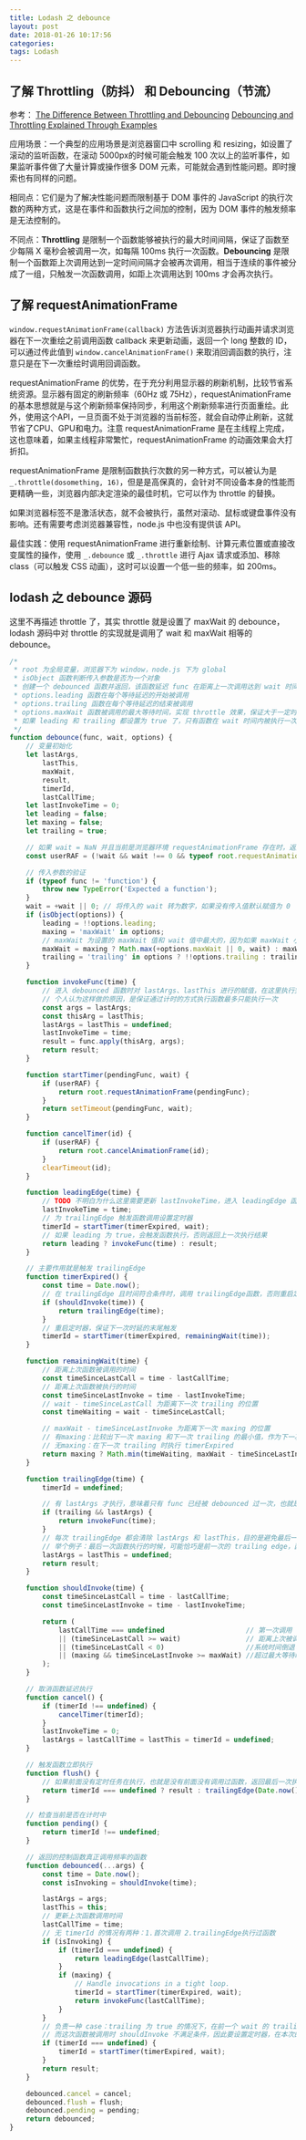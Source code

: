 ```yaml
---
title: Lodash 之 debounce
layout: post
date: 2018-01-26 10:17:56
categories:
tags: Lodash
---
```


## 了解 Throttling（防抖） 和 Debouncing（节流）

参考：
[The Difference Between Throttling and Debouncing](https://css-tricks.com/the-difference-between-throttling-and-debouncing/)
[Debouncing and Throttling Explained Through Examples](https://css-tricks.com/debouncing-throttling-explained-examples/)

应用场景：一个典型的应用场景是浏览器窗口中 scrolling 和 resizing，如设置了滚动的监听函数，在滚动 5000px的时候可能会触发 100 次以上的监听事件，如果监听事件做了大量计算或操作很多 DOM 元素，可能就会遇到性能问题。即时搜索也有同样的问题。

相同点：它们是为了解决性能问题而限制基于 DOM 事件的 JavaScript 的执行次数的两种方式，这是在事件和函数执行之间加的控制，因为 DOM 事件的触发频率是无法控制的。

不同点：**Throttling** 是限制一个函数能够被执行的最大时间间隔，保证了函数至少每隔 X 毫秒会被调用一次，如每隔 100ms 执行一次函数。**Debouncing** 是限制一个函数距上次调用达到一定时间间隔才会被再次调用，相当于连续的事件被分成了一组，只触发一次函数调用，如距上次调用达到 100ms 才会再次执行。

## 了解 requestAnimationFrame

`window.requestAnimationFrame(callback)` 方法告诉浏览器执行动画并请求浏览器在下一次重绘之前调用函数 callback 来更新动画，返回一个 long 整数的 ID，可以通过传此值到 `window.cancelAnimationFrame()` 来取消回调函数的执行，注意只是在下一次重绘时调用回调函数。

requestAnimationFrame 的优势，在于充分利用显示器的刷新机制，比较节省系统资源。显示器有固定的刷新频率（60Hz 或 75Hz），requestAnimationFrame 的基本思想就是与这个刷新频率保持同步，利用这个刷新频率进行页面重绘。此外，使用这个API，一旦页面不处于浏览器的当前标签，就会自动停止刷新，这就节省了CPU、GPU和电力。注意 requestAnimationFrame 是在主线程上完成，这也意味着，如果主线程非常繁忙，requestAnimationFrame 的动画效果会大打折扣。

requestAnimationFrame 是限制函数执行次数的另一种方式，可以被认为是 `_.throttle(dosomething, 16)`，但是是高保真的，会针对不同设备本身的性能而更精确一些，浏览器内部决定渲染的最佳时机，它可以作为 throttle 的替换。

如果浏览器标签不是激活状态，就不会被执行，虽然对滚动、鼠标或键盘事件没有影响。还有需要考虑浏览器兼容性，node.js 中也没有提供该 API。

最佳实践：使用 requestAnimationFrame 进行重新绘制、计算元素位置或直接改变属性的操作，使用 `_.debounce` 或 `_.throttle` 进行 Ajax 请求或添加、移除 class（可以触发 CSS 动画），这时可以设置一个低一些的频率，如 200ms。

## lodash 之 debounce 源码

这里不再描述 throttle 了，其实 throttle 就是设置了 maxWait 的 debounce，lodash 源码中对 throttle 的实现就是调用了 wait 和 maxWait 相等的 debounce。

```js
/*
 * root 为全局变量，浏览器下为 window，node.js 下为 global
 * isObject 函数判断传入参数是否为一个对象
 * 创建一个 debounced 函数并返回，该函数延迟 func 在距离上一次调用达到 wait 时间之后再执行，如果在这期间内又调用了函数则将取消前一次并重新计* 算时间
 * options.leading 函数在每个等待延迟的开始被调用
 * options.trailing 函数在每个等待延迟的结束被调用
 * options.maxWait 函数被调用的最大等待时间，实现 throttle 效果，保证大于一定时间后一定能执行
 * 如果 leading 和 trailing 都设置为 true 了，只有函数在 wait 时间内被执行一次以上才会执行 trailing
 */
function debounce(func, wait, options) {
    // 变量初始化
    let lastArgs,
        lastThis,
        maxWait,
        result,
        timerId,
        lastCallTime;
    let lastInvokeTime = 0;
    let leading = false;
    let maxing = false;
    let trailing = true;

    // 如果 wait = NaN 并且当前是浏览器环境 requestAnimationFrame 存在时，返回 true
    const userRAF = (!wait && wait !== 0 && typeof root.requestAnimationFrame === 'function');

    // 传入参数的验证
    if (typeof func != 'function') {
        throw new TypeError('Expected a function');
    }
    wait = +wait || 0; // 将传入的 wait 转为数字，如果没有传入值默认赋值为 0
    if (isObject(options)) {
        leading = !!options.leading;
        maxing = 'maxWait' in options;
        // maxWait 为设置的 maxWait 值和 wait 值中最大的，因为如果 maxWait 小于 wait，debounce 就失效了，相当于只有 throttle 了
        maxWait = maxing ? Math.max(+options.maxWait || 0, wait) : maxWait;
        trailing = 'trailing' in options ? !!options.trailing : trailing;
    }

    function invokeFunc(time) {
        // 进入 debounced 函数时对 lastArgs、lastThis 进行的赋值，在这里执行完函数后，对 lastArgs、lastThis 进行了重置
        // 个人认为这样做的原因，是保证通过计时的方式执行函数最多只能执行一次
        const args = lastArgs;
        const thisArg = lastThis;
        lastArgs = lastThis = undefined;
        lastInvokeTime = time;
        result = func.apply(thisArg, args);
        return result;
    }

    function startTimer(pendingFunc, wait) {
        if (userRAF) {
            return root.requestAnimationFrame(pendingFunc);
        }
        return setTimeout(pendingFunc, wait);
    }

    function cancelTimer(id) {
        if (userRAF) {
            return root.cancelAnimationFrame(id);
        }
        clearTimeout(id);
    }

    function leadingEdge(time) {
        // TODO 不明白为什么这里需要更新 lastInvokeTime，进入 leadingEdge 函数不一定会真的触发函数的执行
        lastInvokeTime = time;
        // 为 trailingEdge 触发函数调用设置定时器
        timerId = startTimer(timerExpired, wait);
        // 如果 leading 为 true，会触发函数执行，否则返回上一次执行结果
        return leading ? invokeFunc(time) : result;
    }

    // 主要作用就是触发 trailingEdge
    function timerExpired() {
        const time = Date.now();
        // 在 trailingEdge 且时间符合条件时，调用 trailingEdge函数，否则重启定时器
        if (shouldInvoke(time)) {
            return trailingEdge(time);
        }
        // 重启定时器，保证下一次时延的末尾触发
        timerId = startTimer(timerExpired, remainingWait(time));
    }

    function remainingWait(time) {
        // 距离上次函数被调用的时间
        const timeSinceLastCall = time - lastCallTime;
        // 距离上次函数被执行的时间
        const timeSinceLastInvoke = time - lastInvokeTime;
        // wait - timeSinceLastCall 为距离下一次 trailing 的位置
        const timeWaiting = wait - timeSinceLastCall;

        // maxWait - timeSinceLastInvoke 为距离下一次 maxing 的位置
        // 有maxing：比较出下一次 maxing 和下一次 trailing 的最小值，作为下一次函数要执行的时间
        // 无maxing：在下一次 trailing 时执行 timerExpired
        return maxing ? Math.min(timeWaiting, maxWait - timeSinceLastInvoke) : timeWaiting;
    }

    function trailingEdge(time) {
        timerId = undefined;

        // 有 lastArgs 才执行，意味着只有 func 已经被 debounced 过一次，也就是被调用过一次，以后才会在 trailingEdge 执行
        if (trailing && lastArgs) {
            return invokeFunc(time);
        }
        // 每次 trailingEdge 都会清除 lastArgs 和 lastThis，目的是避免最后一次函数被执行了两次
        // 举个例子：最后一次函数执行的时候，可能恰巧是前一次的 trailing edge，函数被调用，而这个函数又需要在自己时延的 trailing edge 触发，导致触发多次
        lastArgs = lastThis = undefined;
        return result;
    }

    function shouldInvoke(time) {
        const timeSinceLastCall = time - lastCallTime;
        const timeSinceLastInvoke = time - lastInvokeTime;

        return (
            lastCallTime === undefined                    // 第一次调用
            || (timeSinceLastCall >= wait)                // 距离上次被调用已经超过 wait
            || (timeSinceLastCall < 0)                    //系统时间倒退
            || (maxing && timeSinceLastInvoke >= maxWait) //超过最大等待时间
        );
    }

    // 取消函数延迟执行
    function cancel() {
        if (timerId !== undefined) {
            cancelTimer(timerId);
        }
        lastInvokeTime = 0;
        lastArgs = lastCallTime = lastThis = timerId = undefined;
    }

    // 触发函数立即执行
    function flush() {
        // 如果前面没有定时任务在执行，也就是没有前面没有调用过函数，返回最后一次执行的结果，否则才会触发一次函数执行
        return timerId === undefined ? result : trailingEdge(Date.now());
    }

    // 检查当前是否在计时中
    function pending() {
        return timerId !== undefined;
    }

    // 返回的控制函数真正调用频率的函数
    function debounced(...args) {
        const time = Date.now();
        const isInvoking = shouldInvoke(time);

        lastArgs = args;
        lastThis = this;
        // 更新上次函数调用时间
        lastCallTime = time;
        // 无 timerId 的情况有两种：1.首次调用 2.trailingEdge执行过函数
        if (isInvoking) {
            if (timerId === undefined) {
                return leadingEdge(lastCallTime);
            }
            if (maxing) {
                // Handle invocations in a tight loop.
                timerId = startTimer(timerExpired, wait);
                return invokeFunc(lastCallTime);
            }
        }
        // 负责一种 case：trailing 为 true 的情况下，在前一个 wait 的 trailingEdge 已经执行了函数；
        // 而这次函数被调用时 shouldInvoke 不满足条件，因此要设置定时器，在本次的 trailingEdge 保证函数被执行
        if (timerId === undefined) {
            timerId = startTimer(timerExpired, wait);
        }
        return result;
    }

    debounced.cancel = cancel;
    debounced.flush = flush;
    debounced.pending = pending;
    return debounced;
}
```